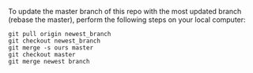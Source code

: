 To update the master branch of this repo with the most updated branch (rebase the master), perform the following steps on your local computer:
```
git pull origin newest_branch
git checkout newest_branch
git merge -s ours master
git checkout master
git merge newest branch
```
